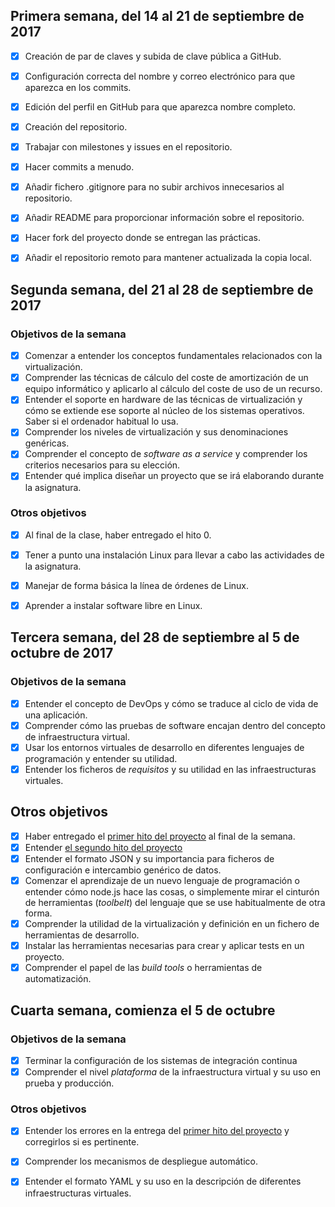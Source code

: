 ## Primera semana, del 14 al 21 de septiembre de 2017

* [X] Creación de par de claves y subida de clave pública a GitHub.
* [X] Configuración correcta del nombre y correo electrónico para que aparezca en los commits.
* [X] Edición del perfil en GitHub para que aparezca nombre completo.
* [X] Creación del repositorio.
* [X] Trabajar con milestones y issues en el repositorio.
* [X] Hacer commits a menudo.
* [X] Añadir fichero .gitignore para no subir archivos innecesarios al repositorio.
* [X] Añadir README para proporcionar información sobre el repositorio.
* [X] Hacer fork del proyecto donde se entregan las prácticas.
* [X] Añadir el repositorio remoto para mantener actualizada la copia local.


## Segunda semana, del 21 al 28 de septiembre de 2017

### Objetivos de la semana

* [X] Comenzar a entender los conceptos fundamentales relacionados con la virtualización.
* [X] Comprender las técnicas de cálculo del coste de amortización de un
equipo informático y aplicarlo al cálculo del coste de uso de un
recurso.
* [X] Entender el soporte en hardware de las técnicas de virtualización y cómo se extiende ese soporte al núcleo de los sistemas operativos. Saber si el ordenador habitual lo usa.
* [X] Comprender los niveles de virtualización y sus denominaciones genéricas.
* [X] Comprender el concepto de *software as a service* y comprender los
   criterios necesarios para su elección.
* [X] Entender qué implica diseñar un proyecto que se irá elaborando
   durante la asignatura.

### Otros objetivos

* [X] Al final de la clase, haber entregado el hito 0. 
* [X] Tener a punto una instalación Linux para llevar a cabo las
actividades de la asignatura.
* [X] Manejar de forma básica la línea de órdenes de Linux.
* [X] Aprender a instalar software libre en Linux.


## Tercera semana, del 28 de septiembre al 5 de octubre de 2017

### Objetivos de la semana

* [X] Entender el concepto de DevOps y cómo se traduce al ciclo de vida de
una aplicación.
* [X] Comprender cómo las pruebas de software encajan dentro del concepto
   de infraestructura virtual.
* [X] Usar los entornos virtuales de desarrollo en diferentes lenguajes de
  programación y entender su utilidad.
* [X] Entender los ficheros de *requisitos* y su utilidad en las
  infraestructuras virtuales. 

## Otros objetivos

* [X] Haber entregado el
  [primer hito del proyecto](http://jj.github.io/IV/documentos/practicas/1.Infraestructura)
  al final de la semana.
* [X] Entender [el segundo hito del proyecto](http://jj.github.io/IV/documentos/proyecto/2.CI)
* [X] Entender el formato JSON y su importancia para ficheros de
  configuración e intercambio genérico de datos. 
* [X] Comenzar el aprendizaje de un nuevo lenguaje de programación o
  entender cómo node.js hace las cosas, o simplemente mirar el
  cinturón de herramientas (*toolbelt*) del lenguaje que se use habitualmente de
  otra forma.
* [X] Comprender la utilidad de la virtualización y definición en un
  fichero de
  herramientas de desarrollo.
* [X] Instalar las herramientas necesarias para crear y aplicar tests en
  un proyecto.
* [X] Comprender el papel de las *build tools* o herramientas de
  automatización.

## Cuarta semana, comienza el 5 de octubre

### Objetivos de la semana

* [X] Terminar la configuración de los sistemas de integración continua
* [X] Comprender el nivel *plataforma* de la infraestructura virtual y su uso en prueba y producción.

### Otros objetivos

* [X] Entender los errores en la entrega del
  [primer hito del proyecto](http://jj.github.io/IV/documentos/practicas/1.Infraestructura)
  y corregirlos si es pertinente.
* [X] Comprender los mecanismos de despliegue automático.
* [X] Entender el formato YAML y su uso en la descripción de diferentes infraestructuras virtuales.

